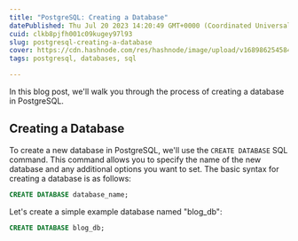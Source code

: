 ```yaml
---
title: "PostgreSQL: Creating a Database"
datePublished: Thu Jul 20 2023 14:20:49 GMT+0000 (Coordinated Universal Time)
cuid: clkb8pjfh001c09kugey97l93
slug: postgresql-creating-a-database
cover: https://cdn.hashnode.com/res/hashnode/image/upload/v1689862545847/0cdf17a2-bedb-48da-b806-cb2e2178ae8c.png
tags: postgresql, databases, sql

---
```


In this blog post, we'll walk you through the process of creating a database in PostgreSQL.

## Creating a Database

To create a new database in PostgreSQL, we'll use the `CREATE DATABASE` SQL command. This command allows you to specify the name of the new database and any additional options you want to set. The basic syntax for creating a database is as follows:

```sql
CREATE DATABASE database_name;
```

Let's create a simple example database named "blog\_db":

```sql
CREATE DATABASE blog_db;
```